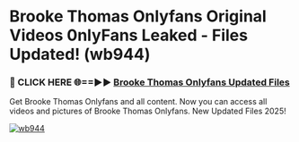# Brooke Thomas Onlyfans Original Videos 0nlyFans Leaked - Files Updated! (wb944)

<h3>🔴 CLICK HERE 🌐==►► <a href="https://tinyurl.com/ms9xzufz" rel="nofollow">Brooke Thomas Onlyfans Updated Files</a></h3>

Get Brooke Thomas Onlyfans and all content. Now you can access all videos and pictures of Brooke Thomas Onlyfans. New Updated Files 2025!

[![wb944](https://i.imgur.com/ppqm5kG.gif)](https://tinyurl.com/ms9xzufz)
